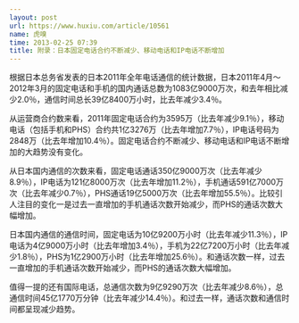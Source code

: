 ```yaml
---
layout: post
url: https://www.huxiu.com/article/10561
name: 虎嗅
time: 2013-02-25 07:39
title: 附录：日本固定电话合约不断减少、移动电话和IP电话不断增加
---
```

根据日本总务省发表的日本2011年全年电话通信的统计数据，日本2011年4月～2012年3月的固定电话和手机的国内通话总数为1083亿9000万次，和去年相比减少2.0％，通信时间总长39亿8400万小时，比去年减少3.4％。

从运营商合约数来看，2011年固定电话合约为3595万（比去年减少9.1％），移动电话（包括手机和PHS）合约共1亿3276万（比去年增加7.7％），IP电话号码为2848万（比去年增加10.4％）。固定电话合约不断减少、移动电话和IP电话不断增加的大趋势没有变化。

从日本国内通信的次数来看，固定电话通话350亿9000万次（比去年减少8.9％），IP电话为121亿8000万次（比去年增加11.2％），手机通话591亿7000万次（比去年减少0.7％），PHS通话19亿5000万次（比去年增加55.5％）。比较引人注目的变化一是过去一直增加的手机通话次数开始减少，而PHS的通话次数大幅增加。

日本国内通信的通信时间，固定电话为10亿9200万小时（比去年减少11.3％），IP电话为4亿9000万小时（比去年增加3.4％），手机为22亿7200万小时（比去年减少1.8％），PHS为1亿2900万小时（比去年增加25.6％）。和通话次数一样，过去一直增加的手机通话次数开始减少，而PHS的通话次数大幅增加。

值得一提的还有国际电话，总通信次数为9亿9290万次（比去年减少8.6％），总通信时间45亿1770万分钟（比去年减少14.4％）。和过去一样，通话次数和通信时间都呈现减少趋势。

